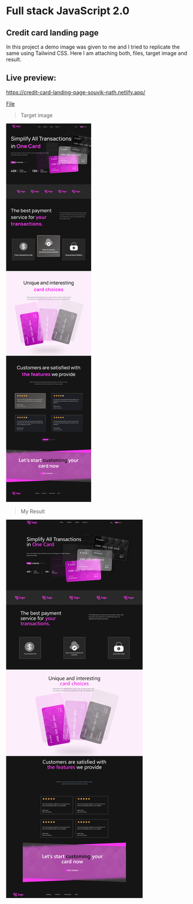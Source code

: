 # Full stack JavaScript 2.0

## Credit card landing page

In this project a demo image was given to me and I tried to replicate the same using Tailwind CSS. Here I am attaching both, files, target image and result.

## Live preview:
https://credit-card-landing-page-souvik-nath.netlify.app/

[File](index.html)

>Target image

![](Target.png)

>My Result

![](Output.jpeg)